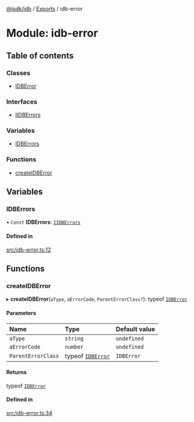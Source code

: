 [@isdk/idb](../README.md) / [Exports](../modules.md) / idb-error

# Module: idb-error

## Table of contents

### Classes

- [IDBError](../classes/idb_error.IDBError.md)

### Interfaces

- [IIDBErrors](../interfaces/idb_error.IIDBErrors.md)

### Variables

- [IDBErrors](idb_error.md#idberrors)

### Functions

- [createIDBError](idb_error.md#createidberror)

## Variables

### IDBErrors

• `Const` **IDBErrors**: [`IIDBErrors`](../interfaces/idb_error.IIDBErrors.md)

#### Defined in

[src/idb-error.ts:12](https://github.com/isdk/idb.js/blob/41b9e65/src/idb-error.ts#L12)

## Functions

### createIDBError

▸ **createIDBError**(`aType`, `aErrorCode`, `ParentErrorClass?`): typeof [`IDBError`](../classes/idb_error.IDBError.md)

#### Parameters

| Name | Type | Default value |
| :------ | :------ | :------ |
| `aType` | `string` | `undefined` |
| `aErrorCode` | `number` | `undefined` |
| `ParentErrorClass` | typeof [`IDBError`](../classes/idb_error.IDBError.md) | `IDBError` |

#### Returns

typeof [`IDBError`](../classes/idb_error.IDBError.md)

#### Defined in

[src/idb-error.ts:34](https://github.com/isdk/idb.js/blob/41b9e65/src/idb-error.ts#L34)
